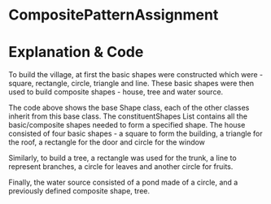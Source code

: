 # CompositePatternAssignment
# Explanation & Code 
To build the village, at first the basic shapes were constructed which were - square, rectangle, circle, triangle and line. These basic shapes were then used to build composite shapes - house, tree and water source. 

The code above shows the base Shape class, each of the other classes inherit from this base class. The constituentShapes List contains all the basic/composite shapes needed to form a specified shape.
The house consisted of four basic shapes - a square to form the building, a triangle for the roof, a rectangle for the door and circle for the window
 
Similarly, to build a tree, a rectangle was used for the trunk, a line to represent branches, a circle for leaves and another circle for fruits. 


Finally, the water source consisted of a pond made of a circle, and a previously defined composite shape, tree.

